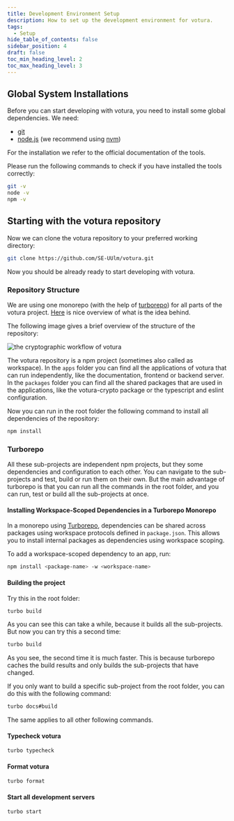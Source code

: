 ```yaml
---
title: Development Environment Setup
description: How to set up the development environment for votura.
tags:
  - Setup
hide_table_of_contents: false
sidebar_position: 4
draft: false
toc_min_heading_level: 2
toc_max_heading_level: 3
---
```


## Global System Installations

Before you can start developing with votura, you need to install some global dependencies.
We need:

- [git](https://git-scm.com/)
- [node.js](https://nodejs.org/en/) (we recommend using [nvm](https://github.com/nvm-sh/nvm))

For the installation we refer to the official documentation of the tools.

Please run the following commands to check if you have installed the tools correctly:

```bash
git -v
node -v
npm -v
```

## Starting with the votura repository

Now we can clone the votura repository to your preferred working directory:

```bash
git clone https://github.com/SE-UUlm/votura.git
```

Now you should be already ready to start developing with votura.

### Repository Structure

We are using one monorepo (with the help of [turborepo](https://turborepo.com)) for all parts of the votura project.
[Here](https://monorepo.tools) is nice overview of what is the idea behind.

The following image gives a brief overview of the structure of the repository:

![the cryptographic workflow of votura](../../static/uml/repoStructure.svg)

The votura repository is a npm project (sometimes also called as workspace).
In the `apps` folder you can find all the applications of votura that can run independently, like the documentation,
frontend or backend server.
In the `packages` folder you can find all the shared packages that are used in the applications, like the votura-crypto
package or the typescript and eslint configuration.

Now you can run in the root folder the following command to install all dependencies of the repository:

```bash
npm install
```

### Turborepo

All these sub-projects are independent npm projects, but they some dependencies and configuration to each other.
You can navigate to the sub-projects and test, build or run them on their own.
But the main advantage of turborepo is that you can run all the commands in the root folder, and you can run, test or
build all the sub-projects at once.

#### Installing Workspace-Scoped Dependencies in a Turborepo Monorepo

In a monorepo using [Turborepo](https://turborepo.com/), dependencies can be shared across packages using workspace
protocols defined in `package.json`. This allows you to install internal packages as dependencies using workspace
scoping.

To add a workspace-scoped dependency to an app, run:

```bash
npm install <package-name> -w <workspace-name>
```

#### Building the project

Try this in the root folder:

```bash
turbo build
```

As you can see this can take a while, because it builds all the sub-projects.
But now you can try this a second time:

```bash
turbo build
```

As you see, the second time it is much faster.
This is because turborepo caches the build results and only builds the sub-projects that have changed.

If you only want to build a specific sub-project from the root folder, you can do this with the following command:

```bash
turbo docs#build
```

The same applies to all other following commands.

#### Typecheck votura

```bash
turbo typecheck
```

#### Format votura

```bash
turbo format
```

#### Start all development servers

```bash
turbo start
```
